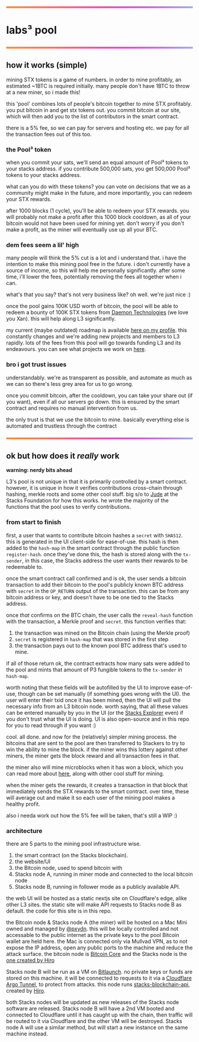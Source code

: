 ![repo header gradient](readme-img/repo-header.png "repo header gradient")
# labs³ pool

![repo header gradient](readme-img/repo-header.png "repo header gradient")

## how it works (simple)

mining STX tokens is a game of numbers. in order to mine profitably, an estimated ~1BTC is required initially. many people don't have 1BTC to throw at a new miner, so i made this!

this 'pool' combines lots of people's bitcoin together to mine STX profitably. you put bitcoin in and get stx tokens out. you commit bitcoin at our site, which will then add you to the list of contributors in the smart contract.

there is a 5% fee, so we can pay for servers and hosting etc. we pay for all the transaction fees out of this too.

### the Pool³ token

when you commit your sats, we'll send an equal amount of Pool³ tokens to your stacks address. if you contribute 500,000 sats, you get 500,000 Pool³ tokens to your stacks address.

what can you do with these tokens? you can vote on decisions that we as a community might make in the future, and more importantly, you can redeem your STX rewards.

after 1000 blocks (1 cycle), you'll be able to redeem your STX rewards. you will probably not make a profit after this 1000 block cooldown, as all of your bitcoin would not have been used for mining yet. don't worry if you don't make a profit, as the miner will eventually use up all your BTC.

### dem fees seem a lil' high

many people will think the 5% cut is a lot and i understand that. i have the intention to make this mining pool free in the future. i don't currently have a source of income, so this will help me personally significantly. after some time, i'll lower the fees, potentially removing the fees all together when i can.

what's that you say? that's not very business like? oh well. we're just nice :)

once the pool gains 100K USD worth of bitcoin, the pool will be able to redeem a bounty of 100K STX tokens from [Daemon Technologies](https://daemontechnologies.co/) (we love you Xan). this will help along L3 significantly. 

my current (maybe outdated) roadmap is available [here on my profile](https://github.com/pxydn). this constantly changes and we're adding new projects and members to L3 rapidly. lots of the fees from this pool will go towards funding L3 and its endeavours. you can see what projects we work on [here](https://github.com/labs3). 

### bro i got trust issues

understandably. we're as transparent as possible, and automate as much as we can so there's less grey area for us to go wrong. 

once you commit bitcoin, after the cooldown, you can take your share out (if you want), even if all our servers go down. this is ensured by the smart contract and requires no manual intervention from us. 

the only trust is that we use the bitcoin to mine. basically everything else is automated and trustless through the contract

![repo header gradient](readme-img/repo-header.png "repo header gradient")

## ok but how does it *really* work

**warning: nerdy bits ahead**

L3's pool is not unique in that it is primarily controlled by a smart contract. however, it is unique in how it verifies contributions cross-chain through hashing, merkle roots and some other cool stuff. big s/o to [Jude](https://github.com/jcnelson) at the Stacks Foundation for how this works. he wrote the majority of the functions that the pool uses to verify contributions.

### from start to finish

first, a user that wants to contribute bitcoin hashes a `secret` with `SHA512`. this is generated in the UI client-side for ease-of-use. this hash is then added to the `hash-map`  in the smart contract through the public function `register-hash`. once they've done this, the hash is stored along with the `tx-sender`, in this case, the Stacks address the user wants their rewards to be redeemable to.

once the smart contract call confirmed and is ok, the user sends a bitcoin transaction to add their bitcoin to the pool's publicly known BTC address with `secret` in the `OP_RETURN` output of the transaction. this can be from any bitcoin address or key, and doesn't have to be one tied to the Stacks address.

once *that* confirms on the BTC chain, the user calls the `reveal-hash` function with the transaction, a Merkle proof and `secret`. this function verifies that:
1. the transaction was mined on the Bitcoin chain (using the Merkle proof)
2. `secret` is registered in `hash-map` that was stored in the first step
3. the transaction pays out to the known pool BTC address that's used to mine.

if all of those return ok, the contract extracts how many sats were added to the pool and mints that amount of P3 fungible tokens to the `tx-sender` in `hash-map`.

worth noting that these fields will be autofilled by the UI to improve ease-of-use, though can be set manually (if something goes wrong with the UI). the user will enter their txid once it has been mined, then the UI will pull the necessary info from an L3 bitcoin node. worth saying, that all these values can be entered manually by you in the UI (or the [Stacks Explorer](https://explorer.stacks.co) even) if you don't trust what the UI is doing. UI is also open-source and in this repo for you to read through if you want :)

cool. all done. and now for the (relatively) simpler mining process. the bitcoins that are sent to the pool are then transferred to Stackers to try to win the ability to mine the block. if the miner wins this lottery against other miners, the miner gets the block reward and all transaction fees in that.

the miner also will mine microblocks when it has won a block, which you can read more about [here](https://docs.blockstack.org/understand-stacks/mining#transaction-fees), along with other cool stuff for mining.

when the miner gets the rewards, it creates a transaction in that block that immediately sends the STX rewards to the smart contract. over time, these will average out and make it so each user of the mining pool makes a healthy profit.

also i needa work out how the 5% fee will be taken, that's still a WIP :)

### architecture

there are 5 parts to the mining pool infrastructure wise.

1. the smart contract (on the Stacks blockchain).
2. the website/UI
3. the Bitcoin node, used to spend bitcoin with
4. Stacks node A, running in miner mode and connected to the local bitcoin node
5. Stacks node B, running in follower mode as a publicly available API.

the web UI will be hosted as a static nextjs site on Cloudflare's edge, alike other L3 sites. the static site will make API requests to Stacks node B as default. the code for this site is in this repo.

the Bitcoin node & Stacks node A (the miner) will be hosted on a Mac Mini owned and managed by [@pxydn](https://github.com/pxydn). this will be locally controlled and not accessable to the public internet as the private keys to the pool Bitcoin wallet are held here. the Mac is connected only via Mullvad VPN, as to not expose the IP address, open any public ports to the machine and reduce the attack surface. the bitcoin node is [Bitcoin Core](https://bitcoincore.org/) and the Stacks node is the [one created by Hiro](https://github.com/blockstack/stacks-blockchain)

Stacks node B will be run as a VM on [Bitlaunch](https://bitlaunch.io/). no private keys or funds are stored on this machine. it will be connected to requests to it via a [Cloudflare Argo Tunnel](https://www.cloudflare.com/en-gb/products/argo-tunnel/), to protect from attacks. this node runs [stacks-blockchain-api](https://github.com/blockstack/stacks-blockchain-api), created by [Hiro](https://hiro.so).

both Stacks nodes will be updated as new releases of the Stacks node software are released. Stacks node B will have a 2nd VM booted and connected to Cloudflare until it has caught up with the chain, then traffic will be routed to it via Cloudflare and the other VM will be destroyed. Stacks node A will use a similar method, but will start a new instance on the same machine instead.
